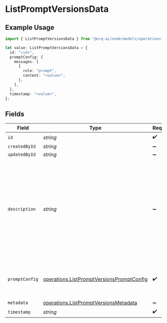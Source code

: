 # ListPromptVersionsData

## Example Usage

```typescript
import { ListPromptVersionsData } from "@orq-ai/node/models/operations";

let value: ListPromptVersionsData = {
  id: "<id>",
  promptConfig: {
    messages: [
      {
        role: "prompt",
        content: "<value>",
      },
    ],
  },
  timestamp: "<value>",
};
```

## Fields

| Field                                                                                                                                                      | Type                                                                                                                                                       | Required                                                                                                                                                   | Description                                                                                                                                                |
| ---------------------------------------------------------------------------------------------------------------------------------------------------------- | ---------------------------------------------------------------------------------------------------------------------------------------------------------- | ---------------------------------------------------------------------------------------------------------------------------------------------------------- | ---------------------------------------------------------------------------------------------------------------------------------------------------------- |
| `id`                                                                                                                                                       | *string*                                                                                                                                                   | :heavy_check_mark:                                                                                                                                         | N/A                                                                                                                                                        |
| `createdById`                                                                                                                                              | *string*                                                                                                                                                   | :heavy_minus_sign:                                                                                                                                         | N/A                                                                                                                                                        |
| `updatedById`                                                                                                                                              | *string*                                                                                                                                                   | :heavy_minus_sign:                                                                                                                                         | N/A                                                                                                                                                        |
| `description`                                                                                                                                              | *string*                                                                                                                                                   | :heavy_minus_sign:                                                                                                                                         | The prompt’s description, meant to be displayable in the UI. Use this field to optionally store a long form explanation of the prompt for your own purpose |
| `promptConfig`                                                                                                                                             | [operations.ListPromptVersionsPromptConfig](../../models/operations/listpromptversionspromptconfig.md)                                                     | :heavy_check_mark:                                                                                                                                         | A list of messages compatible with the openAI schema                                                                                                       |
| `metadata`                                                                                                                                                 | [operations.ListPromptVersionsMetadata](../../models/operations/listpromptversionsmetadata.md)                                                             | :heavy_minus_sign:                                                                                                                                         | N/A                                                                                                                                                        |
| `timestamp`                                                                                                                                                | *string*                                                                                                                                                   | :heavy_check_mark:                                                                                                                                         | N/A                                                                                                                                                        |